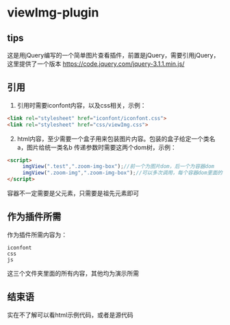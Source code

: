 # viewImg-plugin

## tips
这是用jQuery编写的一个简单图片查看插件，前置是jQuery，需要引用jQuery，这里提供了一个版本
<https://code.jquery.com/jquery-3.1.1.min.js/>

## 引用
1. 引用时需要iconfont内容，以及css相关，示例：
```html
<link rel="stylesheet" href="iconfont/iconfont.css">
<link rel="stylesheet" href="css/viewImg.css">
```
2. html内容，至少需要一个盒子用来包装图片内容。包装的盒子给定一个类名a，图片给统一类名b
传递参数时需要这两个dom树，示例：
```html
<script>
     imgView(".test",".zoom-img-box");//前一个为图片dom，后一个为容器dom
     imgView(".zoom-img",".zoom-img-box");//可以多次调用，每个容器dom里面的图片dom都会被加载进去
</script>
```
容器不一定需要是父元素，只需要是祖先元素即可

## 作为插件所需
作为插件所需内容为：
```
iconfont
css
js
```
这三个文件夹里面的所有内容，其他均为演示所需
 
 ## 结束语
 实在不了解可以看html示例代码，或者是源代码
